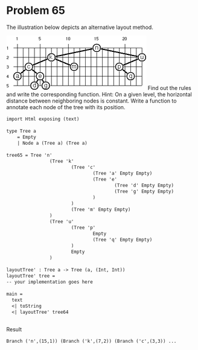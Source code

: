 # Problem 65

The illustration below depicts an alternative layout method. 


![](../i/p65.gif)
Find out the rules and write the corresponding function. Hint: On a given level, the horizontal distance between neighboring nodes is constant. Write a function to annotate each node of the tree with its position. 
```
import Html exposing (text)

type Tree a
    = Empty
    | Node a (Tree a) (Tree a)

tree65 = Tree 'n'
                (Tree 'k'
                        (Tree 'c'
                                (Tree 'a' Empty Empty)
                                (Tree 'e'
                                        (Tree 'd' Empty Empty)
                                        (Tree 'g' Empty Empty)
                                )
                        )
                        (Tree 'm' Empty Empty)
                )
                (Tree 'u'
                        (Tree 'p'
                                Empty
                                (Tree 'q' Empty Empty)
                        )
                        Empty
                )
                
layoutTree' : Tree a -> Tree (a, (Int, Int)) 
layoutTree' tree = 
-- your implementation goes here

main = 
  text 
  <| toString 
  <| layoutTree' tree64   
  
```
Result
```
Branch ('n',(15,1)) (Branch ('k',(7,2)) (Branch ('c',(3,3)) ...
```


